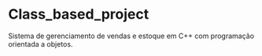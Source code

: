 # Class_based_project
Sistema de gerenciamento de vendas e estoque em C++ com programação orientada a objetos.
